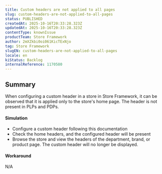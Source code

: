 ```yaml
---
title: Custom headers are not applied to all pages
slug: custom-headers-are-not-applied-to-all-pages
status: PUBLISHED
createdAt: 2025-10-16T20:33:28.323Z
updatedAt: 2025-10-16T20:33:28.323Z
contentType: knownIssue
productTeam: Store Framework
author: 2mXZkbi0oi061KicTExNjo
tag: Store Framework
slugEN: custom-headers-are-not-applied-to-all-pages
locale: en
kiStatus: Backlog
internalReference: 1170580
---
```


## Summary


When configuring a custom header in a store in Store Framework, it can be observed that it is applied only to the store's home page. The header is not present in PLPs and PDPs.


#### Simulation



- Configure a custom header following this documentation
- Check the home headers, and the configured header will be present
- Browse the store and view the headers of the department, brand, or product page. The custom header will no longer be displayed.


#### Workaround


N/A



